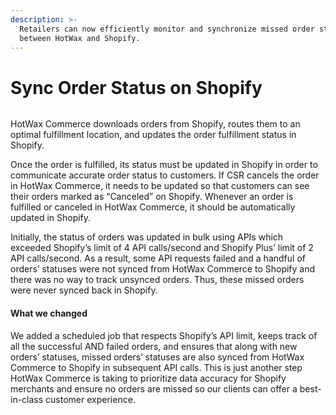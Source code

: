 ```yaml
---
description: >-
  Retailers can now efficiently monitor and synchronize missed order statuses
  between HotWax and Shopify.
---
```


# Sync Order Status on Shopify

<figure><img src="https://www.hotwax.co/hubfs/Product%20Updates%20and%20Release%20Notes/2022/April%20and%20May%202022/Product%20Updates/Featured%20image/Sync%20Order%20Status%20on%20Shopify.png" alt=""><figcaption></figcaption></figure>

HotWax Commerce downloads orders from Shopify, routes them to an optimal fulfillment location, and updates the order fulfillment status in Shopify.

Once the order is fulfilled, its status must be updated in Shopify in order to communicate accurate order status to customers. If CSR cancels the order in HotWax Commerce, it needs to be updated so that customers can see their orders marked as “Canceled” on Shopify. Whenever an order is fulfilled or canceled in HotWax Commerce, it should be automatically updated in Shopify.

Initially, the status of orders was updated in bulk using APIs which exceeded Shopify’s limit of 4 API calls/second and Shopify Plus’ limit of 2 API calls/second. As a result, some API requests failed and a handful of orders’ statuses were not synced from HotWax Commerce to Shopify and there was no way to track unsynced orders. Thus, these missed orders were never synced back in Shopify.

#### What we changed

We added a scheduled job that respects Shopify’s API limit, keeps track of all the successful AND failed orders, and ensures that along with new orders’ statuses, missed orders’ statuses are also synced from HotWax Commerce to Shopify in subsequent API calls. This is just another step HotWax Commerce is taking to prioritize data accuracy for Shopify merchants and ensure no orders are missed so our clients can offer a best-in-class customer experience.
